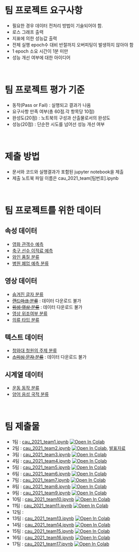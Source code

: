 # 팀 프로젝트 요구사항
- 필요한 경우 데이터 전처리 방법이 기술되어야 함.
- 로스 그래프 출력
- 지표에 의한 성능값 출력
- 전체 실행 epoch수 대비 반절까지 오버피팅이 발생하지 않아야 함
- 1 epoch 소요 시간이 1분 미만
- 성능 개선 여부에 대한 아이디어

<br>

# 팀 프로젝트 평가 기준

- 동작(Pass or Fail) : 실행되고 결과가 나옴
- 요구사항 만족 여부(총 60점.각 항목당 10점)
- 완성도(20점) : 노트북의 구성과 산출물로서의 완성도
- 성능(20점) : 단순한 시도를 넘어선 성능 개선 여부

<br>

# 제출 방법

- 문서와 코드와 실행결과가 포함된 jupyter notebook을 제출
- 제출 노트북 파일 이름은 cau_2021_team[팀번호].ipynb

<br>

# 팀 프로젝트를 위한 데이터

## 속성 데이터
- [영화 관객수 예측](https://dacon.io/competitions/open/235536/data)
- [축구 선수 이적료 예측](https://dacon.io/competitions/open/235538/data)
- [와인 품질 분류](https://dacon.io/competitions/open/235610/data)
- [병원 폐업 예측 분류](https://dacon.io/competitions/official/9565/data)

## 영상 데이터
- [숨겨진 글자 분류](https://dacon.io/competitions/official/235626/data)
- ~~[랜드마크 분류](https://dacon.io/competitions/official/235585/data)~~ : 데이터 다운로드 불가
- ~~[위성 영상 분류](https://dacon.io/competitions/official/235644/data)~~ : 데이터 다운로드 불가
- [영상 위조여부 분류](https://dacon.io/competitions/official/235655/data)
- [의류 타입 분류](https://dacon.io/competitions/official/235672/data)

## 텍스트 데이터
- [청와대 청원의 주제 분류](https://dacon.io/competitions/open/235597/data)
- ~~[스미싱 문자 분류](https://dacon.io/competitions/official/235401/data)~~ : 데이터 다운로드 불가

## 시계열 데이터
- [운동 동작 분류](https://dacon.io/competitions/official/235689/data)
- [양어 음성 국적 분류](https://dacon.io/competitions/official/235738/data)


<br>

# 팀 제출물
- 1팀 : [cau_2021_team1.ipynb](cau_2021_team1.ipynb) [![Open In Colab](https://colab.research.google.com/assets/colab-badge.svg)](https://colab.research.google.com/github/dhrim/cau_2021/blob/master/material/deep_learning/practice_cau_2021/cau_2021_team1.ipynb)
- 2팀 : [cau_2021_team2.ipynb](cau_2021_team2.ipynb) [![Open In Colab](https://colab.research.google.com/assets/colab-badge.svg)](https://colab.research.google.com/github/dhrim/cau_2021/blob/master/material/deep_learning/practice_cau_2021/cau_2021_team2.ipynb), [발표자료](20210830_cau_project_team2.pptx)
- 3팀 : [cau_2021_team3.ipynb](cau_2021_team3.ipynb) [![Open In Colab](https://colab.research.google.com/assets/colab-badge.svg)](https://colab.research.google.com/github/dhrim/cau_2021/blob/master/material/deep_learning/practice_cau_2021/cau_2021_team3.ipynb)
- 4팀 : [cau_2021_team4.ipynb](cau_2021_team4.ipynb) [![Open In Colab](https://colab.research.google.com/assets/colab-badge.svg)](https://colab.research.google.com/github/dhrim/cau_2021/blob/master/material/deep_learning/practice_cau_2021/cau_2021_team4.ipynb)
- 5팀 : [cau_2021_team5.ipynb](cau_2021_team5.ipynb) [![Open In Colab](https://colab.research.google.com/assets/colab-badge.svg)](https://colab.research.google.com/github/dhrim/cau_2021/blob/master/material/deep_learning/practice_cau_2021/cau_2021_team5.ipynb)
- 6팀 : [cau_2021_team6.ipynb](cau_2021_team6.ipynb) [![Open In Colab](https://colab.research.google.com/assets/colab-badge.svg)](https://colab.research.google.com/github/dhrim/cau_2021/blob/master/material/deep_learning/practice_cau_2021/cau_2021_team6.ipynb)
- 7팀 : [cau_2021_team7.ipynb](cau_2021_team7.ipynb) [![Open In Colab](https://colab.research.google.com/assets/colab-badge.svg)](https://colab.research.google.com/github/dhrim/cau_2021/blob/master/material/deep_learning/practice_cau_2021/cau_2021_team7.ipynb)
- 8팀 : [cau_2021_team8.ipynb](cau_2021_team8.ipynb) [![Open In Colab](https://colab.research.google.com/assets/colab-badge.svg)](https://colab.research.google.com/github/dhrim/cau_2021/blob/master/material/deep_learning/practice_cau_2021/cau_2021_team8.ipynb)
- 9팀 : [cau_2021_team9.ipynb](cau_2021_team9.ipynb) [![Open In Colab](https://colab.research.google.com/assets/colab-badge.svg)](https://colab.research.google.com/github/dhrim/cau_2021/blob/master/material/deep_learning/practice_cau_2021/cau_2021_team9.ipynb)
- 10팀 : [cau_2021_team10.ipynb](cau_2021_team10.ipynb) [![Open In Colab](https://colab.research.google.com/assets/colab-badge.svg)](https://colab.research.google.com/github/dhrim/cau_2021/blob/master/material/deep_learning/practice_cau_2021/cau_2021_team10.ipynb)
- 11팀 : [cau_2021_team11.ipynb](cau_2021_team11.ipynb) [![Open In Colab](https://colab.research.google.com/assets/colab-badge.svg)](https://colab.research.google.com/github/dhrim/cau_2021/blob/master/material/deep_learning/practice_cau_2021/cau_2021_team11.ipynb)
- 12팀 : 
- 13팀 : [cau_2021_team13.ipynb](cau_2021_team13.ipynb) [![Open In Colab](https://colab.research.google.com/assets/colab-badge.svg)](https://colab.research.google.com/github/dhrim/cau_2021/blob/master/material/deep_learning/practice_cau_2021/cau_2021_team13.ipynb)
- 14팀 : [cau_2021_team14.ipynb](cau_2021_team14.ipynb) [![Open In Colab](https://colab.research.google.com/assets/colab-badge.svg)](https://colab.research.google.com/github/dhrim/cau_2021/blob/master/material/deep_learning/practice_cau_2021/cau_2021_team14.ipynb)
- 15팀 : [cau_2021_team15.ipynb](cau_2021_team15.ipynb) [![Open In Colab](https://colab.research.google.com/assets/colab-badge.svg)](https://colab.research.google.com/github/dhrim/cau_2021/blob/master/material/deep_learning/practice_cau_2021/cau_2021_team15.ipynb)
- 16팀 : [cau_2021_team16.ipynb](cau_2021_team16.ipynb) [![Open In Colab](https://colab.research.google.com/assets/colab-badge.svg)](https://colab.research.google.com/github/dhrim/cau_2021/blob/master/material/deep_learning/practice_cau_2021/cau_2021_team16.ipynb)
- 17팀 : [cau_2021_team17.ipynb](cau_2021_team17.ipynb) [![Open In Colab](https://colab.research.google.com/assets/colab-badge.svg)](https://colab.research.google.com/github/dhrim/cau_2021/blob/master/material/deep_learning/practice_cau_2021/cau_2021_team17.ipynb)
